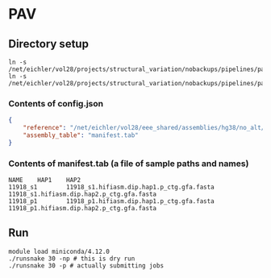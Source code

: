 # PAV

## Directory setup
```commandline
ln -s /net/eichler/vol28/projects/structural_variation/nobackups/pipelines/pav/2.3.4/runsnake
ln -s /net/eichler/vol28/projects/structural_variation/nobackups/pipelines/pav/2.3.4/runlocal
```

### Contents of config.json
```json
{
    "reference": "/net/eichler/vol28/eee_shared/assemblies/hg38/no_alt/hg38.no_alt.fa",
    "assembly_table": "manifest.tab"
}
```

### Contents of manifest.tab (a file of sample paths and names)
```commandline
NAME    HAP1    HAP2
11918_s1        11918_s1.hifiasm.dip.hap1.p_ctg.gfa.fasta      11918_s1.hifiasm.dip.hap2.p_ctg.gfa.fasta
11918_p1        11918_p1.hifiasm.dip.hap1.p_ctg.gfa.fasta      11918_p1.hifiasm.dip.hap2.p_ctg.gfa.fasta
```

## Run
```shell
module load miniconda/4.12.0
./runsnake 30 -np # this is dry run
./runsnake 30 -p # actually submitting jobs
```
